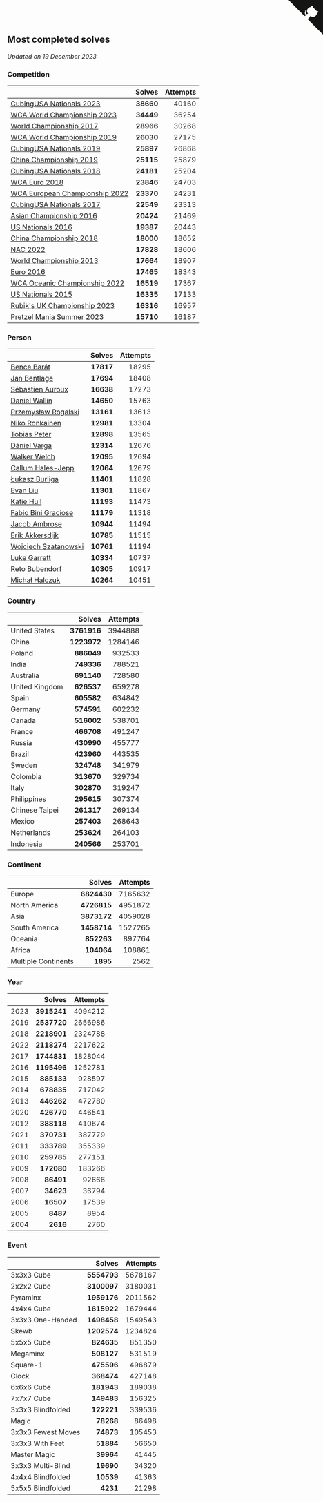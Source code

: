## Most completed solves

*Updated on 19 December 2023*


### Competition

|  | Solves | Attempts |
| :--- | ---: | ---: |
| [CubingUSA Nationals 2023](https://www.worldcubeassociation.org/competitions/CubingUSANationals2023) | **38660** | 40160 |
| [WCA World Championship 2023](https://www.worldcubeassociation.org/competitions/WC2023) | **34449** | 36254 |
| [World Championship 2017](https://www.worldcubeassociation.org/competitions/WC2017) | **28966** | 30268 |
| [WCA World Championship 2019](https://www.worldcubeassociation.org/competitions/WC2019) | **26030** | 27175 |
| [CubingUSA Nationals 2019](https://www.worldcubeassociation.org/competitions/CubingUSANationals2019) | **25897** | 26868 |
| [China Championship 2019](https://www.worldcubeassociation.org/competitions/ChinaChampionship2019) | **25115** | 25879 |
| [CubingUSA Nationals 2018](https://www.worldcubeassociation.org/competitions/CubingUSANationals2018) | **24181** | 25204 |
| [WCA Euro 2018](https://www.worldcubeassociation.org/competitions/Euro2018) | **23846** | 24703 |
| [WCA European Championship 2022](https://www.worldcubeassociation.org/competitions/Euro2022) | **23370** | 24231 |
| [CubingUSA Nationals 2017](https://www.worldcubeassociation.org/competitions/CubingUSANationals2017) | **22549** | 23313 |
| [Asian Championship 2016](https://www.worldcubeassociation.org/competitions/AsianChampionship2016) | **20424** | 21469 |
| [US Nationals 2016](https://www.worldcubeassociation.org/competitions/USNationals2016) | **19387** | 20443 |
| [China Championship 2018](https://www.worldcubeassociation.org/competitions/ChinaChampionship2018) | **18000** | 18652 |
| [NAC 2022](https://www.worldcubeassociation.org/competitions/NAC2022) | **17828** | 18606 |
| [World Championship 2013](https://www.worldcubeassociation.org/competitions/WC2013) | **17664** | 18907 |
| [Euro 2016](https://www.worldcubeassociation.org/competitions/Euro2016) | **17465** | 18343 |
| [WCA Oceanic Championship 2022](https://www.worldcubeassociation.org/competitions/OC2022) | **16519** | 17367 |
| [US Nationals 2015](https://www.worldcubeassociation.org/competitions/USNationals2015) | **16335** | 17133 |
| [Rubik's UK Championship 2023](https://www.worldcubeassociation.org/competitions/RubiksUKChampionship2023) | **16316** | 16957 |
| [Pretzel Mania Summer 2023](https://www.worldcubeassociation.org/competitions/PretzelManiaSummer2023) | **15710** | 16187 |

### Person

|  | Solves | Attempts |
| :--- | ---: | ---: |
| [Bence Barát](https://www.worldcubeassociation.org/persons/2008BARA01) | **17817** | 18295 |
| [Jan Bentlage](https://www.worldcubeassociation.org/persons/2010BENT01) | **17694** | 18408 |
| [Sébastien Auroux](https://www.worldcubeassociation.org/persons/2008AURO01) | **16638** | 17273 |
| [Daniel Wallin](https://www.worldcubeassociation.org/persons/2013WALL03) | **14650** | 15763 |
| [Przemysław Rogalski](https://www.worldcubeassociation.org/persons/2013ROGA02) | **13161** | 13613 |
| [Niko Ronkainen](https://www.worldcubeassociation.org/persons/2010RONK01) | **12981** | 13304 |
| [Tobias Peter](https://www.worldcubeassociation.org/persons/2014PETE03) | **12898** | 13565 |
| [Dániel Varga](https://www.worldcubeassociation.org/persons/2008VARG01) | **12314** | 12676 |
| [Walker Welch](https://www.worldcubeassociation.org/persons/2011WELC01) | **12095** | 12694 |
| [Callum Hales-Jepp](https://www.worldcubeassociation.org/persons/2012HALE01) | **12064** | 12679 |
| [Łukasz Burliga](https://www.worldcubeassociation.org/persons/2013BURL01) | **11401** | 11828 |
| [Evan Liu](https://www.worldcubeassociation.org/persons/2009LIUE01) | **11301** | 11867 |
| [Katie Hull](https://www.worldcubeassociation.org/persons/2010HULL01) | **11193** | 11473 |
| [Fabio Bini Graciose](https://www.worldcubeassociation.org/persons/2010GRAC02) | **11179** | 11318 |
| [Jacob Ambrose](https://www.worldcubeassociation.org/persons/2010AMBR01) | **10944** | 11494 |
| [Erik Akkersdijk](https://www.worldcubeassociation.org/persons/2005AKKE01) | **10785** | 11515 |
| [Wojciech Szatanowski](https://www.worldcubeassociation.org/persons/2011SZAT01) | **10761** | 11194 |
| [Luke Garrett](https://www.worldcubeassociation.org/persons/2017GARR05) | **10334** | 10737 |
| [Reto Bubendorf](https://www.worldcubeassociation.org/persons/2012BUBE01) | **10305** | 10917 |
| [Michał Halczuk](https://www.worldcubeassociation.org/persons/2006HALC01) | **10264** | 10451 |

### Country

|  | Solves | Attempts |
| :--- | ---: | ---: |
| United States | **3761916** | 3944888 |
| China | **1223972** | 1284146 |
| Poland | **886049** | 932533 |
| India | **749336** | 788521 |
| Australia | **691140** | 728580 |
| United Kingdom | **626537** | 659278 |
| Spain | **605582** | 634842 |
| Germany | **574591** | 602232 |
| Canada | **516002** | 538701 |
| France | **466708** | 491247 |
| Russia | **430990** | 455777 |
| Brazil | **423960** | 443535 |
| Sweden | **324748** | 341979 |
| Colombia | **313670** | 329734 |
| Italy | **302870** | 319247 |
| Philippines | **295615** | 307374 |
| Chinese Taipei | **261317** | 269134 |
| Mexico | **257403** | 268643 |
| Netherlands | **253624** | 264103 |
| Indonesia | **240566** | 253701 |

### Continent

|  | Solves | Attempts |
| :--- | ---: | ---: |
| Europe | **6824430** | 7165632 |
| North America | **4726815** | 4951872 |
| Asia | **3873172** | 4059028 |
| South America | **1458714** | 1527265 |
| Oceania | **852263** | 897764 |
| Africa | **104064** | 108861 |
| Multiple Continents | **1895** | 2562 |

### Year

|  | Solves | Attempts |
| :--- | ---: | ---: |
| 2023 | **3915241** | 4094212 |
| 2019 | **2537720** | 2656986 |
| 2018 | **2218901** | 2324788 |
| 2022 | **2118274** | 2217622 |
| 2017 | **1744831** | 1828044 |
| 2016 | **1195496** | 1252781 |
| 2015 | **885133** | 928597 |
| 2014 | **678835** | 717042 |
| 2013 | **446262** | 472780 |
| 2020 | **426770** | 446541 |
| 2012 | **388118** | 410674 |
| 2021 | **370731** | 387779 |
| 2011 | **333789** | 355339 |
| 2010 | **259785** | 277151 |
| 2009 | **172080** | 183266 |
| 2008 | **86491** | 92666 |
| 2007 | **34623** | 36794 |
| 2006 | **16507** | 17539 |
| 2005 | **8487** | 8954 |
| 2004 | **2616** | 2760 |

### Event

|  | Solves | Attempts |
| :--- | ---: | ---: |
| 3x3x3 Cube | **5554793** | 5678167 |
| 2x2x2 Cube | **3100097** | 3180031 |
| Pyraminx | **1959176** | 2011562 |
| 4x4x4 Cube | **1615922** | 1679444 |
| 3x3x3 One-Handed | **1498458** | 1549543 |
| Skewb | **1202574** | 1234824 |
| 5x5x5 Cube | **824635** | 851350 |
| Megaminx | **508127** | 531519 |
| Square-1 | **475596** | 496879 |
| Clock | **368474** | 427148 |
| 6x6x6 Cube | **181943** | 189038 |
| 7x7x7 Cube | **149483** | 156325 |
| 3x3x3 Blindfolded | **122221** | 339536 |
| Magic | **78268** | 86498 |
| 3x3x3 Fewest Moves | **74873** | 105453 |
| 3x3x3 With Feet | **51884** | 56650 |
| Master Magic | **39964** | 41445 |
| 3x3x3 Multi-Blind | **19690** | 34320 |
| 4x4x4 Blindfolded | **10539** | 41363 |
| 5x5x5 Blindfolded | **4231** | 21298 |


<a href="https://github.com/jonatanklosko/wca_statistics" class="github-corner" aria-label="View source on Github"><svg width="80" height="80" viewBox="0 0 250 250" style="fill:#151513; color:#fff; position: absolute; top: 0; border: 0; right: 0;" aria-hidden="true"><path d="M0,0 L115,115 L130,115 L142,142 L250,250 L250,0 Z"></path><path d="M128.3,109.0 C113.8,99.7 119.0,89.6 119.0,89.6 C122.0,82.7 120.5,78.6 120.5,78.6 C119.2,72.0 123.4,76.3 123.4,76.3 C127.3,80.9 125.5,87.3 125.5,87.3 C122.9,97.6 130.6,101.9 134.4,103.2" fill="currentColor" style="transform-origin: 130px 106px;" class="octo-arm"></path><path d="M115.0,115.0 C114.9,115.1 118.7,116.5 119.8,115.4 L133.7,101.6 C136.9,99.2 139.9,98.4 142.2,98.6 C133.8,88.0 127.5,74.4 143.8,58.0 C148.5,53.4 154.0,51.2 159.7,51.0 C160.3,49.4 163.2,43.6 171.4,40.1 C171.4,40.1 176.1,42.5 178.8,56.2 C183.1,58.6 187.2,61.8 190.9,65.4 C194.5,69.0 197.7,73.2 200.1,77.6 C213.8,80.2 216.3,84.9 216.3,84.9 C212.7,93.1 206.9,96.0 205.4,96.6 C205.1,102.4 203.0,107.8 198.3,112.5 C181.9,128.9 168.3,122.5 157.7,114.1 C157.9,116.9 156.7,120.9 152.7,124.9 L141.0,136.5 C139.8,137.7 141.6,141.9 141.8,141.8 Z" fill="currentColor" class="octo-body"></path></svg></a><style>.github-corner:hover .octo-arm{animation:octocat-wave 560ms ease-in-out}@keyframes octocat-wave{0%,100%{transform:rotate(0)}20%,60%{transform:rotate(-25deg)}40%,80%{transform:rotate(10deg)}}@media (max-width:500px){.github-corner:hover .octo-arm{animation:none}.github-corner .octo-arm{animation:octocat-wave 560ms ease-in-out}}</style>
